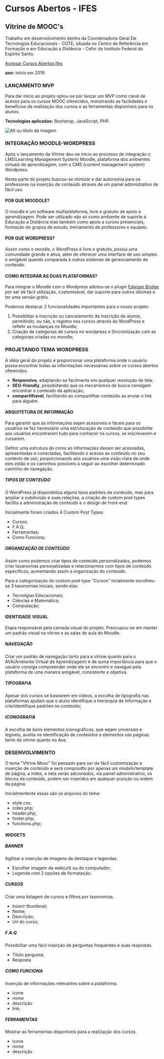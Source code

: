 # Cursos Abertos - IFES
## Vitrine de MOOC's
Trabalho em desenvolvimento dentro da Coordenadoria Geral De Tecnologias Educacionais - CGTE, situada no Centro de Referência em Formação e em Educação a Distância - Cefor do Instituto Federal do Espírito Santo.

[Acessar Cursos Abertos ifes](http://mooc.cefor.ifes.edu.br)

**ano:** início em 2019

### **LANÇAMENTO MVP**

Para dar início ao projeto optou-se por lançar um MVP como canal de acesso para os cursos MOOC oferecidos, monstrando as facilidades e benefícios da realização dos cursos e as ferramentas disponíveis para os alunos.

**Tecnologias aplicadas:** Bootstrap, JavaScript, PHP.

![Alt ou título da imagem](/vitrine_small.png)

### **INTEGRAÇÃO MOODLE-WORDPRESS**
Após o lançamento da Vitrine deu-se início ao processo de integração o LMS(Learning Management System) Moodle, plataforma dos ambientes virtuais de aprendizagem, com o CMS (content management system) Wordpress.

Nesta parte do projeto buscou-se otimizar e dar autonomia para os professores na inserção de conteúdo atraves de um painel admnistrativo de fácil uso.

#### POR QUE MOODOLE?
O moodle é um software multiplataforma, livre e gratuito de apoio à aprendizagem. Pode ser utilizado não só como ambiente de suporte à Educação a Distância mas também como apoio a cursos presenciais, formação de grupos de estudo, treinamento de professores e equipes.

#### POR QUE WORDPRESS?
Assim como o moodle, o WordPress é livre e gratuito, possui uma comunidade grande e ativa, além de oferecer uma interface de uso simples e amigável quando comparada à outros sistemas de gerenciamento de conteúdo.

#### COMO INTEGRAR AS DUAS PLATAFORMAS?
Para integrar o Moodle com o Wordpress adotou-se o plugin [Edwiser Bridge](https://edwiser.org/bridge/) por ser de fácil utilização, customisável, dar suporte para outros idiomas e ter uma versão grátis.

Podemos destacar 2 funcionalidades importantes para o nosso projeto:

1. Possibilitar a inscrição ou cancelamento da inscrição de alunos, permitindo, ou não, o registro nos cursos através do WordPress e refletir as mudanças no Moodle;
2. Criação de categorias de cursos no wordpress e Sincronização com as categorias criadas no moodle;

### **PROJETANDO TEMA WORDPRESS**
A idéia geral do projeto é proporcionar uma plataforma onde o usuário possa encontrar todas as informações necessárias sobre os cursos abertos oferecidos.

- **Responsivo**, adaptando-se facilmente em qualquer resolução de tela;
- **SEO-friendly**, possibiitando que os mecanismos de busca consigam encontrar o conteúdo da aplicação;
- **compartilhavel**, facilitando ao compartilhar conteúdo ao enviar o link para alguém.

#### ARQUITETURA DE INFORMAÇÃO
Para garantir que as informações sejam acessíveis e fáceis para os usuários se faz necessário uma estruturação de conteúdo que possibilite aos usuários encontrarem tudo para conhecer os cursos, se inscreverem e cursarem. 

Definir uma estrutura de como as informações devam ser acessadas, apresentadas e conectadas, facilitando o acesso ao conteúdo no seu contexto de uso, porporcionando aos usuários uma visão clara de onde eles estão e os caminhos possíveis a seguir ao escolher determinado caminho de navegação.

##### TIPOS DE CONTEÚDO
O WordPress já disponibiliza alguns tipos padrões de conteúdo, mas para ampliar a subdivisão e suas relações, a criação de custom post types facilita a administração de conteúdo e o design de front-end.

Inicialmente foram criados 4 Custom Post Types: 
- Cursos;
- F.A.Q;
- Ferramentas;
- Como Funciona;
	
##### ORGANIZAÇÃO DE CONTEÚDO
Assim como podemos criar tipos de conteúdo personalizados, podemos criar taxanomias personalizadas e relacionarmos com tipos de conteúdo específicos, aumentando assim a organização do conteúdo.

Para a categorização do custom post type *"Cursos"* incialmente escolheu-se 3 taxonomias iniciais, sendo elas:
- Tecnolgias Educacionais;
- Ciências e Matemática;
- Computação;

#### IDENTIDADE VISUAL
Etapa responsável pela camada visual do projeto. Preocupou-se em manter um padrão visual na vitrine e as salas de aula do Moodle.

##### NAVEGAÇÃO
Criar um padrão de navegação tanto para a vitrine quanto para o AVA(Ambiente Virtual de Aprendizagem) é de suma importância para que o usuário consiga compreender onde ele se encontre e navegue pela plataforma de uma maneira amigável, consistente e objetiva.

##### TIPOGRAFIA
Apesar dos cursos se basearem em vídeos, a escolha de tipografia nas plataformas ajudam que o aluno identifique a hierarquia de informação e crie/identifique padrões no conteúdo;

##### ICONOGRAFIA
A escolha de bons elementos iconográficos, que sejam universais e legiveis, auxilia na identificação de conteúdos e elementos nas páginas tanto da vitrine quanto no Ava;

### **DESENVOLVIMENTO**
O tema "Vitrine Mooc" foi pensado para ser de fácil customização e inserção de conteúdo e será composdto por apenas um modelo/template de página, a index, e nela serão adcionados, via painel administrativo, os blocos de conteúdo, podem ser inseridos em qualquer posição ou ordem da página.

Inicialmentente essas são os arquivos do tema:
- style.css;
- index.php;
- header.php;
- footer.php;
- functions.php;


#### WIDGETS
##### BANNER
Agilizar a inserção de imagens de destaque e legendas.
- Escolher imagem da web(url) ou do computador;
- Legenda com 2 opções de formatação.

##### CURSOS
Criar uma listagem de cursos e filtros por taxonomias.
- Inserir thumbnail;
- Nome;
- Descrição;
- Url do curso;

##### F.A.Q
Possibilitar uma fácil inserção de perguntas frequentes e suas respostas.
- Título pergunta;
- Resposta

##### COMO FUNCIONA
Inserção de informações relevantes sobre a plataforma.
- icone
- nome
- descrição
- link;

##### FERRAMENTAS
Mostrar as ferramentas disponíveis para a realização dos cursos.
- icone
- nome
- descrição

                                                                                                                                                                                                                                                                                                                                                                                                                                                                                                                                                                                                                                                                                                                                                                                                                                                                                                                                                                                                                                                                                                                                                                                                                                                                                                                                                                                                                                                                       














